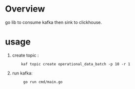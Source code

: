# Overview
go lib to consume kafka then sink to clickhouse.

# usage
1. create topic :
    ```
        kaf topic create operational_data_batch -p 10 -r 1
    ```
2. run kafka:
   ```
        go run cmd/main.go
   ``` 
